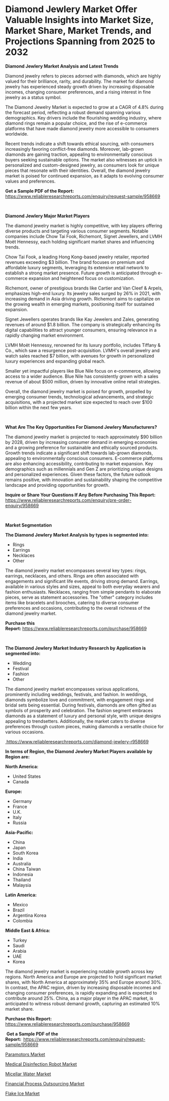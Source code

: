 <p><h1>Diamond Jewlery Market Offer Valuable Insights into Market Size, Market Share, Market Trends, and Projections Spanning from 2025 to 2032</h1></p><p><strong>Diamond Jewlery Market Analysis and Latest Trends</strong></p>
<p><p>Diamond jewelry refers to pieces adorned with diamonds, which are highly valued for their brilliance, rarity, and durability. The market for diamond jewelry has experienced steady growth driven by increasing disposable incomes, changing consumer preferences, and a rising interest in fine jewelry as a status symbol. </p><p>The Diamond Jewelry Market is expected to grow at a CAGR of 4.8% during the forecast period, reflecting a robust demand spanning various demographics. Key drivers include the flourishing wedding industry, where diamond rings remain a popular choice, and the rise of e-commerce platforms that have made diamond jewelry more accessible to consumers worldwide.</p><p>Recent trends indicate a shift towards ethical sourcing, with consumers increasingly favoring conflict-free diamonds. Moreover, lab-grown diamonds are gaining traction, appealing to environmentally conscious buyers seeking sustainable options. The market also witnesses an uptick in personalized and custom-designed jewelry, as consumers look for unique pieces that resonate with their identities. Overall, the diamond jewelry market is poised for continued expansion, as it adapts to evolving consumer values and preferences.</p></p>
<p><strong>Get a Sample PDF of the Report:&nbsp;</strong> <a href="https://www.reliableresearchreports.com/enquiry/request-sample/958669?utm_campaign=16&utm_medium=2&utm_source=Github&utm_content=ia&utm_term=06022025&utm_id=diamond-jewlery">https://www.reliableresearchreports.com/enquiry/request-sample/958669</a></p>
<p>&nbsp;</p>
<p><strong>Diamond Jewlery Major Market Players</strong></p>
<p><p>The diamond jewelry market is highly competitive, with key players offering diverse products and targeting various consumer segments. Notable companies include Chow Tai Fook, Richemont, Signet Jewellers, and LVMH Moët Hennessy, each holding significant market shares and influencing trends.</p><p>Chow Tai Fook, a leading Hong Kong-based jewelry retailer, reported revenues exceeding $3 billion. The brand focuses on premium and affordable luxury segments, leveraging its extensive retail network to establish a strong market presence. Future growth is anticipated through e-commerce expansion and heightened focus on customization.</p><p>Richemont, owner of prestigious brands like Cartier and Van Cleef & Arpels, emphasizes high-end luxury. Its jewelry sales surged by 26% in 2021, with increasing demand in Asia driving growth. Richemont aims to capitalize on the growing wealth in emerging markets, positioning itself for sustained expansion.</p><p>Signet Jewellers operates brands like Kay Jewelers and Zales, generating revenues of around $1.8 billion. The company is strategically enhancing its digital capabilities to attract younger consumers, ensuring relevance in a rapidly changing market environment.</p><p>LVMH Moët Hennessy, renowned for its luxury portfolio, includes Tiffany & Co., which saw a resurgence post-acquisition. LVMH's overall jewelry and watch sales reached $7 billion, with avenues for growth in personalized luxury experiences and expanding global reach.</p><p>Smaller yet impactful players like Blue Nile focus on e-commerce, allowing access to a wider audience. Blue Nile has consistently grown with a sales revenue of about $500 million, driven by innovative online retail strategies.</p><p>Overall, the diamond jewelry market is poised for growth, propelled by emerging consumer trends, technological advancements, and strategic acquisitions, with a projected market size expected to reach over $100 billion within the next few years.</p></p>
<p>&nbsp;</p>
<p><strong>What Are The Key Opportunities For Diamond Jewlery Manufacturers?</strong></p>
<p><p>The diamond jewelry market is projected to reach approximately $90 billion by 2028, driven by increasing consumer demand in emerging economies and a growing preference for sustainable and ethically sourced products. Growth trends indicate a significant shift towards lab-grown diamonds, appealing to environmentally conscious consumers. E-commerce platforms are also enhancing accessibility, contributing to market expansion. Key demographics such as millennials and Gen Z are prioritizing unique designs and personalized experiences. Given these factors, the future outlook remains positive, with innovation and sustainability shaping the competitive landscape and providing opportunities for growth.</p></p>
<p><strong>Inquire or Share Your Questions If Any Before Purchasing This Report:</strong> <a href="https://www.reliableresearchreports.com/enquiry/pre-order-enquiry/958669?utm_campaign=16&utm_medium=2&utm_source=Github&utm_content=ia&utm_term=06022025&utm_id=diamond-jewlery">https://www.reliableresearchreports.com/enquiry/pre-order-enquiry/958669</a></p>
<p>&nbsp;</p>
<p><strong>Market Segmentation</strong></p>
<p><strong>The Diamond Jewlery Market Analysis by types is segmented into:</strong></p>
<p><ul><li>Rings</li><li>Earrings</li><li>Necklaces</li><li>Other</li></ul></p>
<p><p>The diamond jewelry market encompasses several key types: rings, earrings, necklaces, and others. Rings are often associated with engagements and significant life events, driving strong demand. Earrings, available in various styles and sizes, appeal to both everyday wearers and fashion enthusiasts. Necklaces, ranging from simple pendants to elaborate pieces, serve as statement accessories. The "other" category includes items like bracelets and brooches, catering to diverse consumer preferences and occasions, contributing to the overall richness of the diamond jewelry market.</p></p>
<p><strong>Purchase this Report:&nbsp;</strong><a href="https://www.reliableresearchreports.com/purchase/958669?utm_campaign=16&utm_medium=2&utm_source=Github&utm_content=ia&utm_term=06022025&utm_id=diamond-jewlery">https://www.reliableresearchreports.com/purchase/958669</a></p>
<p>&nbsp;</p>
<p><strong>The Diamond Jewlery Market Industry Research by Application is segmented into:</strong></p>
<p><ul><li>Wedding</li><li>Festival</li><li>Fashion</li><li>Other</li></ul></p>
<p><p>The diamond jewelry market encompasses various applications, prominently including weddings, festivals, and fashion. In weddings, diamonds symbolize love and commitment, with engagement rings and bridal sets being essential. During festivals, diamonds are often gifted as symbols of prosperity and celebration. The fashion segment embraces diamonds as a statement of luxury and personal style, with unique designs appealing to trendsetters. Additionally, the market caters to diverse preferences through custom pieces, making diamonds a versatile choice for various occasions.</p></p>
<p><a href="https://www.reliableresearchreports.com/diamond-jewlery-r958669?utm_campaign=16&utm_medium=2&utm_source=Github&utm_content=ia&utm_term=06022025&utm_id=diamond-jewlery">&nbsp;https://www.reliableresearchreports.com/diamond-jewlery-r958669</a></p>
<p><strong>In terms of Region, the Diamond Jewlery Market Players available by Region are:</strong></p>
<p>
    <p> <strong> North America: </strong>
        <ul>
            <li>United States</li>
            <li>Canada</li>
        </ul>
        </p> 
    <p> <strong> Europe: </strong>
        <ul>
            <li>Germany</li>
            <li>France</li>
            <li>U.K.</li>
            <li>Italy</li>
            <li>Russia</li>
        </ul>
        </p> 
    <p> <strong> Asia-Pacific: </strong>
        <ul>
            <li>China</li>
            <li>Japan</li>
            <li>South Korea</li>
            <li>India</li>
            <li>Australia</li>
            <li>China Taiwan</li>
            <li>Indonesia</li>
            <li>Thailand</li>
            <li>Malaysia</li>
        </ul>
        </p> 
    <p> <strong> Latin America: </strong>
        <ul>
            <li>Mexico</li>
            <li>Brazil</li>
            <li>Argentina Korea</li>
            <li>Colombia</li>
        </ul>
        </p> 
    <p> <strong> Middle East & Africa: </strong>
        <ul>
            <li>Turkey</li>
            <li>Saudi</li>
            <li>Arabia</li>
            <li>UAE</li>
            <li>Korea</li>
        </ul>
    </p>
    </p>
<p><p>The diamond jewelry market is experiencing notable growth across key regions. North America and Europe are projected to hold significant market shares, with North America at approximately 35% and Europe around 30%. In contrast, the APAC region, driven by increasing disposable incomes and changing consumer preferences, is rapidly expanding and is expected to contribute around 25%. China, as a major player in the APAC market, is anticipated to witness robust demand growth, capturing an estimated 10% market share.</p></p>
<p><strong>Purchase this Report: </strong><a href="https://www.reliableresearchreports.com/purchase/958669?utm_campaign=16&utm_medium=2&utm_source=Github&utm_content=ia&utm_term=06022025&utm_id=diamond-jewlery">https://www.reliableresearchreports.com/purchase/958669</a></p>
<p>&nbsp;<strong>Get a Sample PDF of the Report:&nbsp;&nbsp;</strong><a href="https://www.reliableresearchreports.com/enquiry/request-sample/958669?utm_campaign=16&utm_medium=2&utm_source=Github&utm_content=ia&utm_term=06022025&utm_id=diamond-jewlery">https://www.reliableresearchreports.com/enquiry/request-sample/958669</a></p>
<p><strong></strong></p>
<p><p><a href="https://github.com/mezokathleen834/Market-Research-Report-List-1/blob/main/paramotors-market.md?utm_campaign=16&utm_medium=2&utm_source=Github&utm_content=ia&utm_term=06022025&utm_id=diamond-jewlery">Paramotors Market</a></p><p><a href="https://www.linkedin.com/pulse/global-perspectives-medical-disinfection-robot-market-trends-htb9e?utm_campaign=16&utm_medium=2&utm_source=Github&utm_content=ia&utm_term=06022025&utm_id=diamond-jewlery">Medical Disinfection Robot Market</a></p><p><a href="https://github.com/shirleenfraker87/Market-Research-Report-List-1/blob/main/micellar-water-market.md?utm_campaign=16&utm_medium=2&utm_source=Github&utm_content=ia&utm_term=06022025&utm_id=diamond-jewlery">Micellar Water Market</a></p><p><a href="https://www.linkedin.com/pulse/examining-financial-process-outsourcingmarket-factorsinfluencing-bzpbe?utm_campaign=16&utm_medium=2&utm_source=Github&utm_content=ia&utm_term=06022025&utm_id=diamond-jewlery">Financial Process Outsourcing Market</a></p><p><a href="https://www.linkedin.com/pulse/focus-flake-ice-market-trends-metrics-sales-size-growing-cagr-ocyze?utm_campaign=16&utm_medium=2&utm_source=Github&utm_content=ia&utm_term=06022025&utm_id=diamond-jewlery">Flake Ice Market</a></p></p>